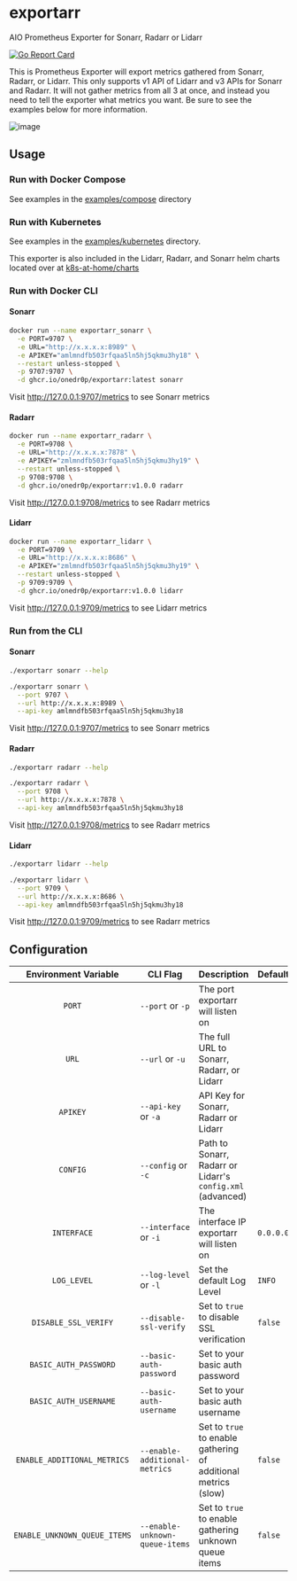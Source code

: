# exportarr

AIO Prometheus Exporter for Sonarr, Radarr or Lidarr

[![Go Report Card](https://goreportcard.com/badge/github.com/onedr0p/exportarr)](https://goreportcard.com/report/github.com/onedr0p/exportarr)

This is Prometheus Exporter will export metrics gathered from Sonarr, Radarr, or Lidarr. This only supports v1 API of Lidarr and v3 APIs for Sonarr and Radarr. It will not gather metrics from all 3 at once, and instead you need to tell the exporter what metrics you want. Be sure to see the examples below for more information.

![image](https://user-images.githubusercontent.com/213795/111993814-6fa68b80-8aed-11eb-85ae-3e5a0851923c.png)

## Usage

### Run with Docker Compose

See examples in the [examples/compose](./examples/compose/) directory

### Run with Kubernetes

See examples in the [examples/kubernetes](./examples/kubernetes/) directory.

This exporter is also included in the Lidarr, Radarr, and Sonarr helm charts located over at [k8s-at-home/charts](https://github.com/k8s-at-home/charts)

### Run with Docker CLI

#### Sonarr
```bash
docker run --name exportarr_sonarr \
  -e PORT=9707 \
  -e URL="http://x.x.x.x:8989" \
  -e APIKEY="amlmndfb503rfqaa5ln5hj5qkmu3hy18" \
  --restart unless-stopped \
  -p 9707:9707 \
  -d ghcr.io/onedr0p/exportarr:latest sonarr
```

Visit http://127.0.0.1:9707/metrics to see Sonarr metrics

#### Radarr

```bash
docker run --name exportarr_radarr \
  -e PORT=9708 \
  -e URL="http://x.x.x.x:7878" \
  -e APIKEY="zmlmndfb503rfqaa5ln5hj5qkmu3hy19" \
  --restart unless-stopped \
  -p 9708:9708 \
  -d ghcr.io/onedr0p/exportarr:v1.0.0 radarr
```

Visit http://127.0.0.1:9708/metrics to see Radarr metrics

#### Lidarr

```bash
docker run --name exportarr_lidarr \
  -e PORT=9709 \
  -e URL="http://x.x.x.x:8686" \
  -e APIKEY="zmlmndfb503rfqaa5ln5hj5qkmu3hy19" \
  --restart unless-stopped \
  -p 9709:9709 \
  -d ghcr.io/onedr0p/exportarr:v1.0.0 lidarr
```

Visit http://127.0.0.1:9709/metrics to see Lidarr metrics

### Run from the CLI

#### Sonarr

```sh
./exportarr sonarr --help

./exportarr sonarr \
  --port 9707 \
  --url http://x.x.x.x:8989 \
  --api-key amlmndfb503rfqaa5ln5hj5qkmu3hy18
```

Visit http://127.0.0.1:9707/metrics to see Sonarr metrics

#### Radarr

```sh
./exportarr radarr --help

./exportarr radarr \
  --port 9708 \
  --url http://x.x.x.x:7878 \
  --api-key amlmndfb503rfqaa5ln5hj5qkmu3hy18
```

Visit http://127.0.0.1:9708/metrics to see Radarr metrics

#### Lidarr

```sh
./exportarr lidarr --help

./exportarr lidarr \
  --port 9709 \
  --url http://x.x.x.x:8686 \
  --api-key amlmndfb503rfqaa5ln5hj5qkmu3hy18
```

Visit http://127.0.0.1:9709/metrics to see Radarr metrics

## Configuration

|     Environment Variable     | CLI Flag                       | Description                                                    | Default   | Required |
|:----------------------------:|--------------------------------|----------------------------------------------------------------|-----------|:--------:|
|            `PORT`            | `--port` or `-p`               | The port exportarr will listen on                              |           |    ✅     |
|            `URL`             | `--url` or `-u`                | The full URL to Sonarr, Radarr, or Lidarr                      |           |    ✅     |
|           `APIKEY`           | `--api-key` or `-a`            | API Key for Sonarr, Radarr or Lidarr                           |           |    ❌     |
|           `CONFIG`           | `--config` or `-c`             | Path to Sonarr, Radarr or Lidarr's `config.xml` (advanced)     |           |    ❌     |
|         `INTERFACE`          | `--interface` or `-i`          | The interface IP exportarr will listen on                      | `0.0.0.0` |    ❌     |
|         `LOG_LEVEL`          | `--log-level` or `-l`          | Set the default Log Level                                      | `INFO`    |    ❌     |
|     `DISABLE_SSL_VERIFY`     | `--disable-ssl-verify`         | Set to `true` to disable SSL verification                      | `false`   |    ❌     |
|    `BASIC_AUTH_PASSWORD`     | `--basic-auth-password`        | Set to your basic auth password                                |           |    ❌     |
|    `BASIC_AUTH_USERNAME`     | `--basic-auth-username`        | Set to your basic auth username                                |           |    ❌     |
| `ENABLE_ADDITIONAL_METRICS`  | `--enable-additional-metrics`  | Set to `true` to enable gathering of additional metrics (slow) | `false`   |    ❌     |
| `ENABLE_UNKNOWN_QUEUE_ITEMS` | `--enable-unknown-queue-items` | Set to `true` to enable gathering unknown queue items          | `false`   |    ❌     |
